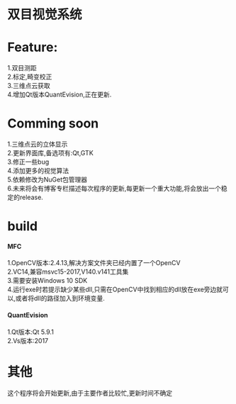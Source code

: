 双目视觉系统
===========

Feature:
===
1.双目测距<br>
2.标定,畸变校正<br>
3.三维点云获取<br>
4.增加Qt版本QuantEvision,正在更新.

Comming soon
===
1.三维点云的立体显示<br>
2.更新界面库,备选项有:Qt,GTK<br>
3.修正一些bug<br>
4.添加更多的视觉算法<br>
5.依赖修改为NuGet包管理器<br>
6.未来将会有博客专栏描述每次程序的更新,每更新一个重大功能,将会放出一个稳定的release.

build
===
#### MFC
1.OpenCV版本:2.4.13,解决方案文件夹已经内置了一个OpenCV<br>
2.VC14,兼容msvc15-2017,V140.v141工具集<br>
3.需要安装Windows 10 SDK<br>
4.运行exe时若提示缺少某些dll,只需在OpenCV中找到相应的dll放在exe旁边就可以,或者将dll的路径加入到环境变量.<br>
#### QuantEvision
1.Qt版本:Qt 5.9.1<br>
2.Vs版本:2017<br>

其他
===
这个程序将会开始更新,由于主要作者比较忙,更新时间不确定<br>
